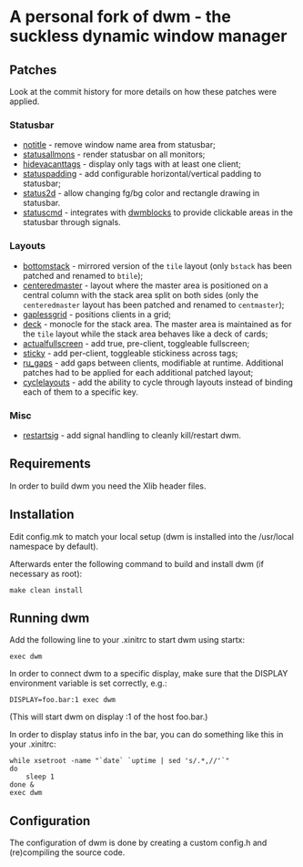 # A personal fork of dwm - the suckless dynamic window manager

## Patches

Look at the commit history for more details on how these patches were
applied.

### Statusbar

+ [notitle](https://dwm.suckless.org/patches/notitle/) - remove window
  name area from statusbar;
+ [statusallmons](https://dwm.suckless.org/patches/statusallmons/) -
  render statusbar on all monitors;
+ [hidevacanttags](https://dwm.suckless.org/patches/hide_vacant_tags/) -
  display only tags with at least one client;
+ [statuspadding](https://dwm.suckless.org/patches/statuspadding/) - add
  configurable horizontal/vertical padding to statusbar;
+ [status2d](https://dwm.suckless.org/patches/status2d/) - allow
  changing fg/bg color and rectangle drawing in statusbar.
+ [statuscmd](https://dwm.suckless.org/patches/statuscmd/) - integrates
  with [dwmblocks](https://git.dyamon.me/dwmblocks) to provide clickable
  areas in the statusbar through signals.

### Layouts

+ [bottomstack](https://dwm.suckless.org/patches/bottomstack/) -
  mirrored version of the `tile` layout (only `bstack` has been
  patched and renamed to `btile`);
+ [centeredmaster](https://dwm.suckless.org/patches/centeredmaster/) -
  layout where the master area is positioned on a central column with
  the stack area split on both sides (only the `centeredmaster` layout
  has been patched and renamed to `centmaster`);
+ [gaplessgrid](https://dwm.suckless.org/patches/gaplessgrid/) -
  positions clients in a grid;
+ [deck](https://dwm.suckless.org/patches/deck/) - monocle for the stack
  area. The master area is maintained as for the `tile` layout while the
  stack area behaves like a deck of cards;
+ [actualfullscreen](https://dwm.suckless.org/patches/actualfullscreen/) -
  add true, pre-client, toggleable fullscreen;
+ [sticky](https://dwm.suckless.org/patches/sticky/) - add per-client,
  toggleable stickiness across tags;
+ [ru_gaps](https://dwm.suckless.org/patches/ru_gaps/) - add gaps
  between clients, modifiable at runtime. Additional patches had to be
  applied for each additional patched layout;
+ [cyclelayouts](https://dwm.suckless.org/patches/cyclelayouts/) - add
  the ability to cycle through layouts instead of binding each of them
  to a specific key.

### Misc

+ [restartsig](https://dwm.suckless.org/patches/restartsig/) - add
  signal handling to cleanly kill/restart dwm.

Requirements
------------
In order to build dwm you need the Xlib header files.


Installation
------------
Edit config.mk to match your local setup (dwm is installed into
the /usr/local namespace by default).

Afterwards enter the following command to build and install dwm (if
necessary as root):

    make clean install


Running dwm
-----------
Add the following line to your .xinitrc to start dwm using startx:

    exec dwm

In order to connect dwm to a specific display, make sure that
the DISPLAY environment variable is set correctly, e.g.:

    DISPLAY=foo.bar:1 exec dwm

(This will start dwm on display :1 of the host foo.bar.)

In order to display status info in the bar, you can do something
like this in your .xinitrc:

    while xsetroot -name "`date` `uptime | sed 's/.*,//'`"
    do
    	sleep 1
    done &
    exec dwm


Configuration
-------------
The configuration of dwm is done by creating a custom config.h
and (re)compiling the source code.
